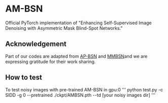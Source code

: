 # AM-BSN
Official PyTorch implementation of "Enhancing Self-Supervised Image Denoising with Asymmetric Mask Blind-Spot Networks."

## Acknowledgement
Part of our codes are adapted from [AP-BSN](https://github.com/wooseoklee4/AP-BSN) and [MMBSN](https://github.com/dannie125/MM-BSN)and we are expressing gratitude for their work sharing.

## How to test
To test noisy images with pre-trained AM-BSN in gpu:0
'''
python test.py -c SIDD -g 0 --pretrained ./ckpt/AMBSN.pth --td [your noisy images dir]
'''
